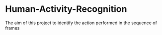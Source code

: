 # Human-Activity-Recognition
The aim of this project to identify the action performed in the sequence of frames

